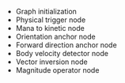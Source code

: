 * Graph initialization
* Physical trigger node
* Mana to kinetic node
* Orientation anchor node
* Forward direction anchor node
* Body velocity detector node
* Vector inversion node
* Magnitude operator node
